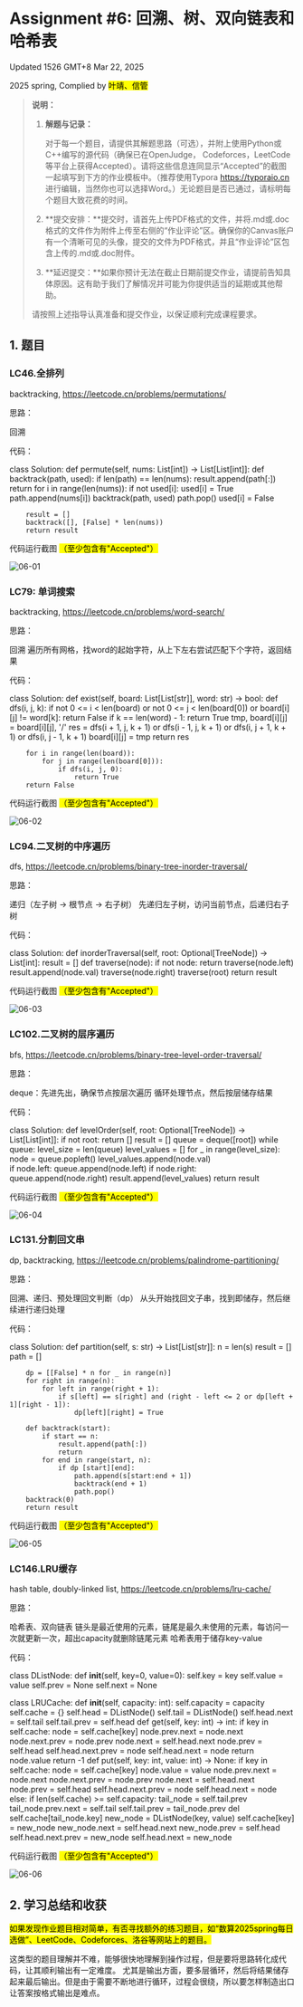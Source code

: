 # Assignment #6: 回溯、树、双向链表和哈希表

Updated 1526 GMT+8 Mar 22, 2025

2025 spring, Complied by <mark>叶靖、信管</mark>



> **说明：**
>
> 1. **解题与记录：**
>
>    对于每一个题目，请提供其解题思路（可选），并附上使用Python或C++编写的源代码（确保已在OpenJudge， Codeforces，LeetCode等平台上获得Accepted）。请将这些信息连同显示“Accepted”的截图一起填写到下方的作业模板中。（推荐使用Typora https://typoraio.cn 进行编辑，当然你也可以选择Word。）无论题目是否已通过，请标明每个题目大致花费的时间。
>
> 2. **提交安排：**提交时，请首先上传PDF格式的文件，并将.md或.doc格式的文件作为附件上传至右侧的“作业评论”区。确保你的Canvas账户有一个清晰可见的头像，提交的文件为PDF格式，并且“作业评论”区包含上传的.md或.doc附件。
>
> 3. **延迟提交：**如果你预计无法在截止日期前提交作业，请提前告知具体原因。这有助于我们了解情况并可能为你提供适当的延期或其他帮助。 
>
> 请按照上述指导认真准备和提交作业，以保证顺利完成课程要求。



## 1. 题目

### LC46.全排列

backtracking, https://leetcode.cn/problems/permutations/

思路：

回溯

代码：

class Solution:
    def permute(self, nums: List[int]) -> List[List[int]]:
        def backtrack(path, used):
            if len(path) == len(nums):
                result.append(path[:])
                return
            for i in range(len(nums)):
                if not used[i]:
                    used[i] = True
                    path.append(nums[i])
                    backtrack(path, used)
                    path.pop()
                    used[i] = False
        
        result = []
        backtrack([], [False] * len(nums))
        return result



代码运行截图 <mark>（至少包含有"Accepted"）</mark>

![06-01](D:\大一下课程\数据结构与算法B\作业)



### LC79: 单词搜索

backtracking, https://leetcode.cn/problems/word-search/

思路：

回溯
遍历所有网格，找word的起始字符，从上下左右尝试匹配下个字符，返回结果

代码：

class Solution:
    def exist(self, board: List[List[str]], word: str) -> bool:
        def dfs(i, j, k):
            if not 0 <= i < len(board) or not 0 <= j < len(board[0]) or board[i][j] != word[k]:
                return False
            if k == len(word) - 1:
                return True
            tmp, board[i][j] = board[i][j], '/'
            res = dfs(i + 1, j, k + 1) or dfs(i - 1, j, k + 1) or dfs(i, j + 1, k + 1) or dfs(i, j - 1, k + 1)
            board[i][j] = tmp
            return res
        
        for i in range(len(board)):
            for j in range(len(board[0])):
                if dfs(i, j, 0):
                    return True
        return False



代码运行截图 <mark>（至少包含有"Accepted"）</mark>

![06-02](D:\大一下课程\数据结构与算法B\作业)



### LC94.二叉树的中序遍历

dfs, https://leetcode.cn/problems/binary-tree-inorder-traversal/

思路：

递归（左子树 -> 根节点 -> 右子树）
先递归左子树，访问当前节点，后递归右子树

代码：

class Solution:
    def inorderTraversal(self, root: Optional[TreeNode]) -> List[int]:
        result = []
        def traverse(node):
            if not node:
                return
            traverse(node.left)
            result.append(node.val)
            traverse(node.right)
        traverse(root)
        return result



代码运行截图 <mark>（至少包含有"Accepted"）</mark>

![06-03](D:\大一下课程\数据结构与算法B\作业)



### LC102.二叉树的层序遍历

bfs, https://leetcode.cn/problems/binary-tree-level-order-traversal/

思路：

deque：先进先出，确保节点按层次遍历
循环处理节点，然后按层储存结果

代码：

class Solution:
    def levelOrder(self, root: Optional[TreeNode]) -> List[List[int]]:
        if not root:
            return []
        result = []
        queue = deque([root])
        while queue:
            level_size = len(queue)
            level_values = []
            for _ in range(level_size):
                node = queue.popleft()
                level_values.append(node.val)            
                if node.left:
                    queue.append(node.left)
                if node.right:
                    queue.append(node.right)
            result.append(level_values)
        return result



代码运行截图 <mark>（至少包含有"Accepted"）</mark>

![06-04](D:\大一下课程\数据结构与算法B\作业)



### LC131.分割回文串

dp, backtracking, https://leetcode.cn/problems/palindrome-partitioning/

思路：

回溯、递归、预处理回文判断（dp）
从头开始找回文子串，找到即储存，然后继续进行递归处理

代码：

class Solution:
    def partition(self, s: str) -> List[List[str]]:
        n = len(s)
        result = []
        path = []

        dp = [[False] * n for _ in range(n)]
        for right in range(n):
            for left in range(right + 1):
                if s[left] == s[right] and (right - left <= 2 or dp[left + 1][right - 1]):
                    dp[left][right] = True
        
        def backtrack(start):
            if start == n:
                result.append(path[:])
                return
            for end in range(start, n):
                if dp [start][end]:
                    path.append(s[start:end + 1])
                    backtrack(end + 1)
                    path.pop()
        backtrack(0)
        return result



代码运行截图 <mark>（至少包含有"Accepted"）</mark>

![06-05](D:\大一下课程\数据结构与算法B\作业)



### LC146.LRU缓存

hash table, doubly-linked list, https://leetcode.cn/problems/lru-cache/

思路：

哈希表、双向链表
链头是最近使用的元素，链尾是最久未使用的元素，每访问一次就更新一次，超出capacity就删除链尾元素
哈希表用于储存key-value

代码：

class DListNode:
    def __init__(self, key=0, value=0):
        self.key = key
        self.value = value
        self.prev = None
        self.next = None

class LRUCache:
    def __init__(self, capacity: int):
        self.capacity = capacity
        self.cache = {}
        self.head = DListNode()
        self.tail = DListNode()
        self.head.next = self.tail
        self.tail.prev = self.head
    def get(self, key: int) -> int:
        if key in self.cache:
            node = self.cache[key]
            node.prev.next = node.next
            node.next.prev = node.prev
            node.next = self.head.next
            node.prev = self.head
            self.head.next.prev = node
            self.head.next = node
            return node.value
        return -1
    def put(self, key: int, value: int) -> None:
        if key in self.cache:
            node = self.cache[key]
            node.value = value
            node.prev.next = node.next
            node.next.prev = node.prev
            node.next = self.head.next
            node.prev = self.head
            self.head.next.prev = node
            self.head.next = node
        else:
            if len(self.cache) >= self.capacity:
                tail_node = self.tail.prev
                tail_node.prev.next = self.tail
                self.tail.prev = tail_node.prev
                del self.cache[tail_node.key]
            new_node = DListNode(key, value)
            self.cache[key] = new_node
            new_node.next = self.head.next
            new_node.prev = self.head
            self.head.next.prev = new_node
            self.head.next = new_node



代码运行截图 <mark>（至少包含有"Accepted"）</mark>

![06-06](D:\大一下课程\数据结构与算法B\作业)



## 2. 学习总结和收获

<mark>如果发现作业题目相对简单，有否寻找额外的练习题目，如“数算2025spring每日选做”、LeetCode、Codeforces、洛谷等网站上的题目。</mark>

这类型的题目理解并不难，能够很快地理解到操作过程，但是要将思路转化成代码，让其顺利输出有一定难度。
尤其是输出方面，要多层循环，然后将结果储存起来最后输出。但是由于需要不断地进行循环，过程会很绕，所以要怎样制造出口让答案按格式输出是难点。









